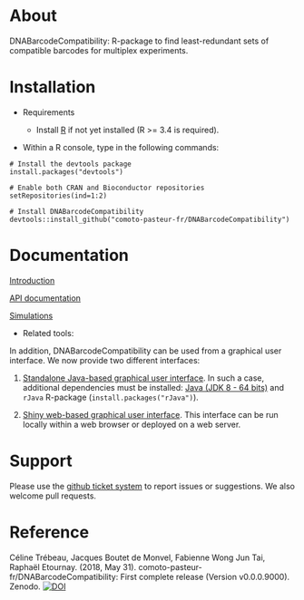 

About
=================

DNABarcodeCompatibility: R-package to find least-redundant sets of compatible barcodes for multiplex experiments.



Installation 
================

* Requirements
    + Install [R](https://www.r-project.org/) if not yet installed (R >= 3.4 is required).


* Within a R console, type in the following commands:
    
```
# Install the devtools package
install.packages("devtools")

# Enable both CRAN and Bioconductor repositories
setRepositories(ind=1:2)

# Install DNABarcodeCompatibility
devtools::install_github("comoto-pasteur-fr/DNABarcodeCompatibility")
```


Documentation
================

[Introduction](https://comoto-pasteur-fr.github.io/DNABarcodeCompatibility/)

[API documentation](https://comoto-pasteur-fr.github.io/DNABarcodeCompatibility/DNABarcodeCompatibility-manual.pdf)

[Simulations](https://comoto-pasteur-fr.github.io/DNABarcodeCompatibility/simulations.html)


* Related tools:

In addition, DNABarcodeCompatibility can be used from a graphical user interface. We now provide two different interfaces:

1) [Standalone Java-based graphical user interface](https://github.com/comoto-pasteur-fr/DNABarcodeCompatibility_GUI). In such a case, additional dependencies must be installed: [Java (JDK 8 - 64 bits)](http://www.oracle.com/technetwork/java/javase/downloads/jdk8-downloads-2133151.html) and `rJava` R-package (`install.packages("rJava")`).

2) [Shiny web-based graphical user interface](https://github.com/comoto-pasteur-fr/DNABarcodeCompatibility_Shiny). This interface can be run locally within a web browser or deployed on a web server.



Support
=========

Please use the [github ticket system](https://github.com/comoto-pasteur-fr/DNABarcodeCompatibility/issues) to report issues or suggestions. 
We also welcome pull requests.



Reference
==========

Céline Trébeau, Jacques Boutet de Monvel, Fabienne Wong Jun Tai, Raphaël Etournay. (2018, May 31). comoto-pasteur-fr/DNABarcodeCompatibility: First complete release (Version v0.0.0.9000). Zenodo. [![DOI](https://zenodo.org/badge/DOI/10.5281/zenodo.1256863.svg)](https://doi.org/10.5281/zenodo.1256863)



